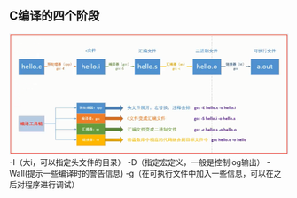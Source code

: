 ## C编译的四个阶段

![](media/1.png)
-I（大i，可以指定头文件的目录）
-D（指定宏定义，一般是控制log输出）
-Wall(提示一些编译时的警告信息)
-g（在可执行文件中加入一些信息，可以在之后对程序进行调试）
